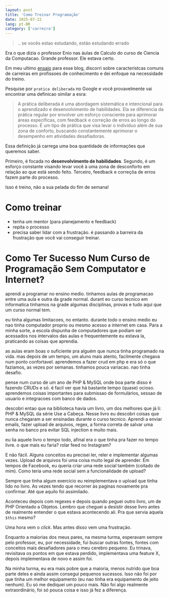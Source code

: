 ```yaml
---
layout: post
title: 'Como Treinar Programação'
date: 2025-07-22
lang: pt-BR
category: ['carreira']
---
```


> .. se vocês estao estudando, estão estudando errado

Era o que dizia o professor Enio nas áulas de Calculo do curso de Ciencia da Computacao. Grande professor. Ele estava
certo.

Em meu ultimo [ensaio](https://codesilva.github.io/carreira/2025/07/22/ninguem-te-deve-uma-carreira.html) para esse
blog, discorri sobre característcas comuns de carreiras em profissoes de conhecimento e dei enfoque na necessidade do
treino.

Pesquise por `pratica deliberada` no Google e você provavelmente vai encontrar uma definicao similar a esra:

> A prática deliberada é uma abordagem sistemática e intencional para o aprendizado e desenvolvimento de habilidades.
> Ela se diferencia da prática regular por envolver um esforço consciente para aprimorar áreas específicas, com feedback e correção de erros ao longo do processo.
> É um tipo de prática que visa levar o indivíduo além de sua zona de conforto, buscando constantemente aprimorar o desempenho em atividades desafiadoras. 

Essa definição já carrega uma boa quantidade de informações que queremos saber.

Primeiro, é focada no **desenvolvimento de habilidades**. Segundo, é um esforço constante visando levar você à uma zona
de desconforto em relação ao que está sendo feito. Terceiro, feedback e correçõa de erros fazem parte do processo.

Isso é treino, não a sua pelada do fim de semana!

# Como treinar

- tenha um mentor (para planejamento e feedback)
- repita o processo
- precisa saber lidar com a frustração. é passando a barreira da frustração que você vai conseguir treinar.

# Como Ter Sucesso Num Curso de Programação Sem Computator e Internet?

aprendi a programar no ensino medio. tinhamos aulas de programacao entre uma aula e outra da grade normal. durant eo
curso tecnico em informatica tinhamos na grade algumas disciplinas, provas e tudo aqui que um curso normal tem.

eu tinha algumas limitacoes, no entanto. durante todo o ensino medio eu nao tinha computador proprio ou mesmo acesso
a internet em casa. Para a minha sorte, a escola dispunha de computadores que podiam ser acessados nos intervalos das
aulas e frequentemente eu estava la, praticando as coisas que aprendia.

as aulas eram boas o suficiente pra alguém que nunca tinha programado na vida. mas depois de um tempo, um aluno mais
atento, facilmente chegava num ponto confortavel. aprendemos a fazer crud em php e era só o que fazíamos, as vezes por
semanas. tinhamos pouca variacao. nao tinha desafio.

pense num curso de um ano de PHP & MySQL onde boa parte disso é fazendo CRUDs e só. é facil ver que há bastante tempo
(quase) ocioso. aprendemos coisas importantes para submissao de formulários, sessao de usuario e integracoes com banco
de dados.

descobri entao que na biblioteca havia um livro, um dos melhores que já li: PHP & MySQL da série Use a Cabeça. Nesse
livro eu descobri coisas que nunca chegaram a ser ensinadas durante o curso tecnico. Aprendi a enviar emails, fazer
upload de arquivos, regex, a forma correta de salvar uma senha no banco pra evitar SQL injection e muito mais.

eu lia aquele livro o tempo todo, afinal era o que tinha pra fazer no tempo livre. o que mais eu faria? rolar feed no
Instagram?

E não fácil. Alguns conceitos eu precisei ler, reler e implementar algumas vezes. Upload de arquivos foi uma coisa muito
legal de aprender. Em tempos de Facebook, eu queria criar uma rede social também (coitado de mim). Como teria uma rede social sem a funcionalidade de upload?

Sempre que tinha algum exercício eu reimplementava o upload que tinha lido no livro. As vezes tendo que recorrer às
paginas novamente pra confirmar. Até que aquilo foi assimilado.

Aconteceu depois com regexes e depois quando peguei outro livro, um de PHP Orientado a Objetos. Lembro que cheguei
a desistir desse livro antes de realmente entender o que estava acontecendo ali. Pra que servia aquela `$this` mesmo?

Uma hora vem o _click_. Mas antes disso vem uma frustração.

Enquanto a maiorias dos meus pares, na mesma turma, esperavam sempre pelo professor, eu, por necessidade, fui buscar
outras fontes, fontes com conceitos mais desafiadores para o meu cerebro pequeno. Eu trinava, revisitava os pontos em
que estava perdido, implementava uma feature X, depois implementava de novo e assim foi.

Na minha turma, eu era mais pobre que a maioria, menos nutrido que boa parte deles e ainda assim consegui pequenos
sucessos. Isso não foi por que tinha um melhor equipamento (eu nao tinha era equipamento de jeito nenhum). Eu só me
dediquei um pouco mais. Não foi algo realmente extraordinário, foi só pouca coisa e isso já fez a diferença.
